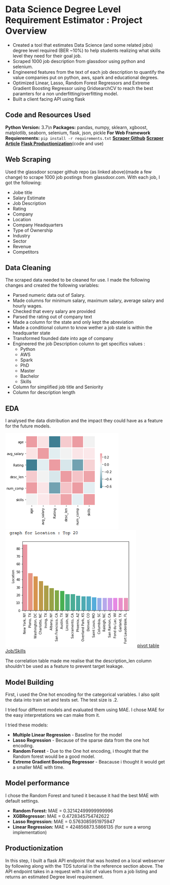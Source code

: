 # Data Science Degree Level Requirement Estimator : Project Overview

* Created a tool that estimates Data Science (and some related jobs) degree level required (BER ~10%) to help students realizing what skills level they need for their goal job.
* Scraped 1000 job description from glassdoor using python and selenium.
* Engineered features from the text of each job description to quantify the value companies put on python, aws, spark and educational degrees.
* Optimized Linear, Lasso, Random Forest Regressors and Extreme Gradient Boosting Regressor using GridsearchCV to reach the best paramters for a non underfitting/overfitting model.
* Built a client facing API using flask

## Code and Resources Used

**Python Version:** 3.7\n
**Packages:** pandas, numpy, sklearn, xgboost, matplotlib, seaborn, selenium, flask, json, pickle
**For Web Framework Requierements:** `pip install -r requirements.txt`
[**Scraper Github**](https://github.com/arapfaik/scraping-glassdoor-selenium)
[**Scraper Article**](https://towardsdatascience.com/selenium-tutorial-scraping-glassdoor-com-in-10-minutes-3d0915c6d905)
[**Flask Productionization**](https://towardsdatascience.com/productionize-a-machine-learning-model-with-flask-and-heroku-8201260503d2)(code and use)

## Web Scraping

Used the glassdoor scraper github repo (as linked above)(made a few change) to scrape 1000 job postings from glassdoor.com. With each job, I got the following:

* Jobe title
* Salary Estimate
* Job Description
* Rating
* Company
* Location
* Company Headquarters
* Type of Ownership
* Industry
* Sector
* Revenue
* Competitors

## Data Cleaning

The scraped data needed to be cleaned for use. I made the following changes and created the following variables:

* Parsed numeric data out of Salary.
* Made columns for minimum salary, maximum salary, average salary and hourly wages.
* Checked that every salary are provided
* Parsed the rating out of company text
* Made a column for the state and only kept the abreviation
* Made a conditional column to know wether a job state is within the headquarter state
* Transformed founded date into age of company
* Engineered the job Description column to get specifics values :
  * Python
  * AWS
  * Spark
  * PhD
  * Master
  * Bachelor
  * Skills
* Column for simplified job title and Seniority
* Column for description length

## EDA
I analysed the data distribution and the impact they could have as a feature for the future models.

![Correlation Heatmap](https://github.com/CaruzzoC/ds_skills_proj/blob/master/img/correlation_heatmap.PNG)
![top 20 State](https://github.com/CaruzzoC/ds_skills_proj/blob/master/img/top20_state.PNG)
[pivot table Job/Skills](https://github.com/CaruzzoC/ds_skills_proj/blob/master/img/pivot_table_job_skills.PNG)

The correlation table made me realise that the description_len column shouldn't be used as a feature to prevent target leakage.

## Model Building

First, i used the One hot encoding for the categorical variables. I also split the data into train set and tests set. The test size is .2.

I tried four different models and evaluated them using MAE. I chose MAE for the easy interpretations we can make from it.

I tried these models:

* **Multiple Linear Regression** - Baseline for the model
* **Lasso Regression** - Because of the sparse data from the one hot encoding.
* **Random Forest** - Due to the One hot encoding, i thought that the Random forest would be a good model.
* **Extreme Gradient Boosting Regressor** - Beacause i thought it would get a smaller MAE with time.

## Model performance

I chose the Random Forest and tuned it because it had the best MAE with default settings.

* **Random Forest:** MAE = 0.32142499999999996
* **XGBRegressor:** MAE = 0.4728345754742622
* **Lasso Regression:** MAE = 0.5763085951975947
* **Linear Regression:** MAE = 424856873.5866135 (for sure a wrong implementation)

## Productionization

In this step, I built a flask API endpoint that was hosted on a local webserver by following along with the TDS tutorial in the reference section above. The API endpoint takes in a request with a list of values from a job listing and returns an estimated Degree level requirement.
